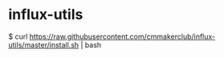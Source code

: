 # influx-utils

$ curl https://raw.githubusercontent.com/cmmakerclub/influx-utils/master/install.sh | bash
